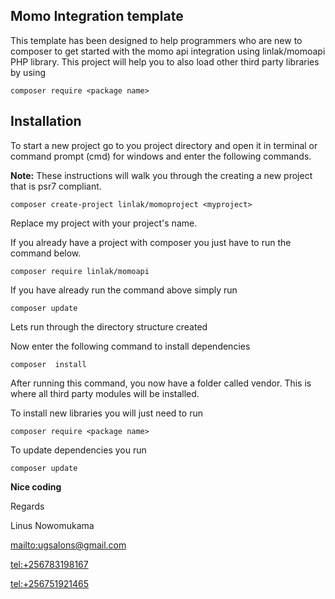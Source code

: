 ## Momo Integration template ##

This template has been designed to help programmers who are new to composer to get started with the momo api integration  using linlak/momoapi PHP library. This project will help you to also load other third party libraries by using
	
	composer require <package name>
	
## Installation ##

To start a new project go to you project directory and open it in terminal or command prompt (cmd) for windows and enter the following commands.

**Note:** These instructions will walk you through the creating a new project that is psr7 compliant.


	composer create-project linlak/momoproject <myproject>
	
Replace my project with your project's name.

If you already have a project with composer you just have to run the command below.

	composer require linlak/momoapi
	

If you have already run the command above simply run
	
	composer update

Lets run through  the directory structure created


Now enter the following command to install dependencies

	composer  install
	
After running this command, you now have a folder called vendor. This is where all third party modules will be installed.

To install new libraries you will just need to run

	composer require <package name>
	
To update dependencies you run

	composer update

**Nice coding**

Regards

Linus Nowomukama

[mailto:ugsalons@gmail.com](mailto:ugsalons@gmail.com "Send Email")

[tel:+256783198167](tel:+256783198167 "Call me")

[tel:+256751921465](tel:+256751921465 "Call or Watsapp")